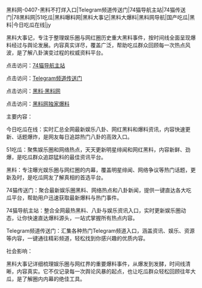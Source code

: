 #
黑料网-0407-黑料不打烊入口|Telegram频道传送门|74猫导航主站|74猫传送门|78黑料网|51吃瓜|黑料曝料网|黑料大事记|黑料大爆料|黑料网导航|国产吃瓜|黑料|今日吃瓜在线|jy

黑料大事记，专注于整理娱乐圈与网红圈历史重大黑料事件，按时间线全面呈现爆料经过与舆论发展。内容真实详尽，覆盖广泛，帮助吃瓜群众回顾每一次热点风波，是了解八卦演变过程的权威资料平台。


点击访问：<a href="https://74mao.com/">74猫导航主站</a>

点击访问：<a href="https://74mao.com/">Telegram频道传送门</a>

点击访问：<a href="https://gdas.pages.dev/">黑料·黑料网</a>

点击访问：<a href="https://fge-7ja.pages.dev/">黑料网独家爆料</a>


主要内容：

今日吃瓜在线：实时汇总全网最新娱乐八卦、网红黑料和爆料资讯，内容快速更新、话题爆炸，是网友每日追踪热门八卦的高效入口。

51吃瓜：聚焦娱乐圈和网络热点，天天更新明星绯闻和网红黑料，内容新鲜、劲爆，是吃瓜群众追踪猛料的最佳资讯平台。

黑料：专注曝光娱乐圈与网红圈的内幕，覆盖明星绯闻、网络争议等热门话题，更新及时，是吃瓜网友了解真相的首选平台。

74猫传送门：聚合最新娱乐圈黑料、网络热点和八卦新闻，提供一键直达各大吃瓜平台，帮助用户迅速获取最新爆料与热门事件。

74猫导航主站：整合全网最热黑料、八卦与娱乐资讯入口，实时更新娱乐圈动态，让你快速直达爆料源头，一站式掌握所有热点内容。

Telegram频道传送门：汇集各种热门Telegram频道入口，涵盖资讯、娱乐、资源等内容，一键通往精彩频道，轻松找到你感兴趣的优质内容。

社会影响：

黑料大事记详细梳理娱乐圈与网红界的重要爆料事件，从爆发到发酵，时间线清晰，内容真实。它不仅记录每一次舆论风暴的起点，也让吃瓜群众轻松回顾往年大瓜，是了解圈内内幕的绝佳工具。

<span style="display:none;">[Canonical link](）</span>
